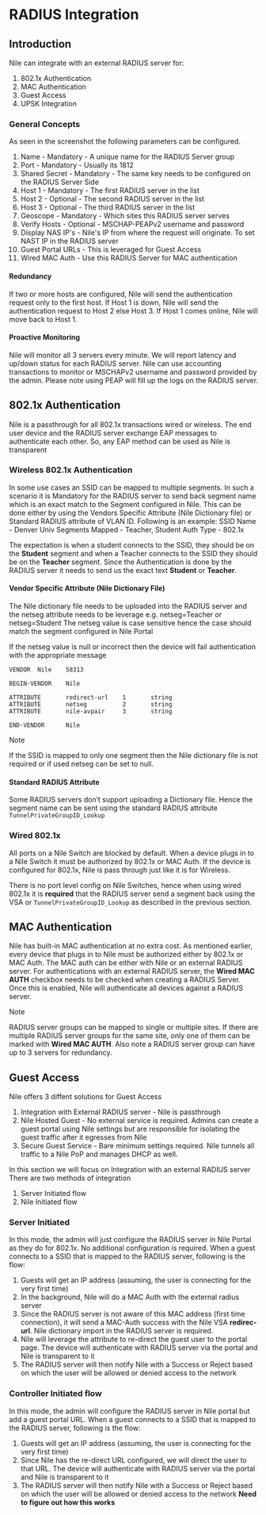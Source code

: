 # RADIUS Integration

## Introduction

Nile can integrate with an external RADIUS server for:
1. 802.1x Authentication
2. MAC Authentication
3. Guest Access
4. UPSK Integration

### General Concepts
As seen in the screenshot the following parameters can be configured.
1. Name - Mandatory - A unique name for the RADIUS Server group
2. Port - Mandatory - Usually its 1812
3. Shared Secret - Mandatory - The same key needs to be configured on the RADIUS Server Side
4. Host 1 - Mandatory - The first RADIUS server in the list
5. Host 2 - Optional - The second RADIUS server in the list
6. Host 3 - Optional - The third RADIUS server in the list
7. Geoscope - Mandatory - Which sites this RADIUS server serves
8. Verify Hosts - Optional - MSCHAP-PEAPv2 username and password
9. Display NAS IP's - Nile's IP from where the request will originate. To set NAST IP in the RADIUS server
10. Guest Portal URLs - This is leveraged for Guest Access
11. Wired MAC Auth - Use this RADIUS Server for MAC authentication

#### Redundancy
If two or more hosts are configured, Nile will send the authentication request only to the first host. If Host 1 is down, Nile will send the authentication request to Host 2 else Host 3. If Host 1 comes online, Nile will move back to Host 1.

#### Proactive Monitoring
Nile will monitor all 3 servers every minute. We will report latency and up/down status for each RADIUS server. Nile can use accounting transactions to monitor or MSCHAPv2 username and password provided by the admin. Please note using PEAP will fill up the logs on the RADIUS server.

## 802.1x Authentication
Nile is a passthrough for all 802.1x transactions wired or wireless. The end user device and the RADIUS server exchange EAP messages to authenticate each other. So, any EAP method can be used as Nile is transparent

### Wireless 802.1x Authentication
In some use cases an SSID can be mapped to multiple segments. In such a scenario it is Mandatory for the RADIUS server to send back segment name which is an exact match to the Segment configured in Nile. This can be done either by using the Vendors Specific Attribute (Nile Dictionary file) or Standard RADIUS attribute of VLAN ID. Following is an example:
SSID Name - Denver Univ
Segments Mapped - Teacher, Student
Auth Type - 802.1x

The expectation is when a student connects to the SSID, they should be on the **Student** segment and when a Teacher connects to the SSID they should be on the **Teacher** segment. Since the Authentication is done by the RADIUS server it needs to send us the exact text **Student** or **Teacher**.

#### Vendor Specific Attribute (Nile Dictionary File)
The Nile dictionary file needs to be uploaded into the RADIUS server and the netseg attribute needs to be leverage e.g. netseg=Teacher or netseg=Student
The netseg value is case sensitive hence the case should match the segment configured in Nile Portal

If the netseg value is null or incorrect then the device will fail authentication with the appropriate message

```
VENDOR  Nile    58313

BEGIN-VENDOR    Nile

ATTRIBUTE       redirect-url    1       string
ATTRIBUTE       netseg          2       string
ATTRIBUTE       nile-avpair     3       string

END-VENDOR      Nile
```

>[!NOTE]  
>If the SSID is mapped to only one segment then the Nile dictionary file is not required or if used netseg can be set to null.

#### Standard RADIUS Attribute
Some RADIUS servers don’t support uploading a Dictionary file. Hence the segment name can be sent using the standard RADIUS attribute `TunnelPrivateGroupID_Lookup`

### Wired 802.1x
All ports on a Nile Switch are blocked by default. When a device plugs in to a Nile Switch it must be authorized by 802.1x or MAC Auth. If the device is configured for 802.1x, Nile is pass through just like it is for Wireless. 

There is no port level config on Nile Switches, hence when using wired 802.1x it is **required** that the RADIUS server send a segment back using the VSA or  `TunnelPrivateGroupID_Lookup` as described in the previous section. 

## MAC Authentication
Nile has built-in MAC authentication at no extra cost. As mentioned earlier, every device that plugs in to Nile must be authorized either by 802.1x or MAC Auth. The MAC auth can be either with Nile or an external RADIUS server. For authentications with an external RADIUS server, the **Wired MAC AUTH** checkbox needs to be checked when creating a RADIUS Server. Once this is enabled, Nile will authenticate all devices against a RADIUS server.

>[!NOTE]  
>RADIUS server groups can be mapped to single or multiple sites. If there are multiple RADIUS server groups for the same site, only one of them can be marked with **Wired MAC AUTH**. Also note a RADIUS server group can have up to 3 servers for redundancy.

## Guest Access
Nile offers 3 diffent solutions for Guest Access
1. Integration with External RADIUS server - Nile is passthrough
2. Nile Hosted Guest - No external service is required. Admins can create a guest portal using Nile settings but are responsible for isolating the guest traffic after it egresses from Nile
3. Secure Guest Service - Bare minimum settings required. Nile tunnels all traffic to a Nile PoP and manages DHCP as well.

In this section we will focus on Integration with an external RADIUS server
There are two methods of integration
1. Server Initiated flow
2. Nile Initiated flow

### Server Initiated
In this mode, the admin will just configure the RADIUS server in Nile Portal as they do for 802.1x. No additional configuration is required. When a guest connects to a SSID that is mapped to the RADIUS server, following is the flow:
1. Guests will get an IP address (assuming, the user is connecting for the very first time)
2. In the background, Nile will do a MAC Auth with the external radius server
3. Since the RADIUS server is not aware of this MAC address (first time connection), it will send a MAC-Auth success with the Nile VSA **redirec-url**. Nile dictionary import in the RADIUS server is required.
4. Nile will leverage the attribute to re-direct the guest user to the portal page. The device will authenticate with RADIUS server via the portal and Nile is transparent to it
5. The RADIUS server will then notify Nile with a Success or Reject based on which the user will be allowed or denied access to the network

### Controller Initiated flow
In this mode, the admin will configure the RADIUS server in Nile portal but add a guest portal URL.  When a guest connects to a SSID that is mapped to the RADIUS server, following is the flow:
1. Guests will get an IP address (assuming, the user is connecting for the very first time)
2. Since Nile has the re-direct URL configured, we will direct the user to that URL. The device will authenticate with RADIUS server via the portal and Nile is transparent to it
3. The RADIUS server will then notify Nile with a Success or Reject based on which the user will be allowed or denied access to the network **Need to figure out how this works**

